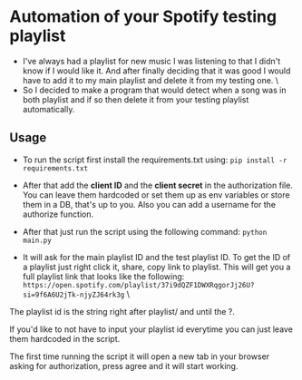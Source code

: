
# Automation of your Spotify testing playlist

- I've always had a playlist for new music I was listening to that I didn't know if I would like it. And after finally deciding that it was good I would have to add it to my main playlist and delete it from my testing one. \
- So I decided to make a program that would detect when a song was in both playlist and if so then delete it from your testing playlist automatically.


## Usage

- To run the script first install the requirements.txt using:
`pip install -r requirements.txt `

- After that add the **client ID** and the **client secret** in the authorization file. You can leave them hardcoded or set them up as env variables or store them in a DB, that's up to you. Also you can add a username for the authorize function.
 
- After that just run the script using the following command:
`python main.py `

- It will ask for the main playlist ID and the test playlist ID. To get the ID  of a playlist just right click it, share, copy link to playlist. This will get you a full playlist link that looks like the following: \
`https://open.spotify.com/playlist/37i9dQZF1DWXRqgorJj26U?si=9f6A6U2jTk-njyZJ64rk3g` \

The playlist id is the string right after playlist/ and until the ?. 

If you'd like to not have to input your playlist id everytime you can just leave them hardcoded in the script.

The first time running the script it will open a new tab in your browser asking for authorization, press agree and it will start working.
